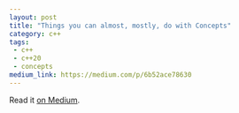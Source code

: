 ```yaml
---
layout: post
title: "Things you can almost, mostly, do with Concepts"
category: c++
tags:
 - c++
 - c++20
 - concepts
medium_link: https://medium.com/p/6b52ace78630
---
```


Read it [on Medium](https://medium.com/p/6b52ace78630?source=brevzin.github.io).
